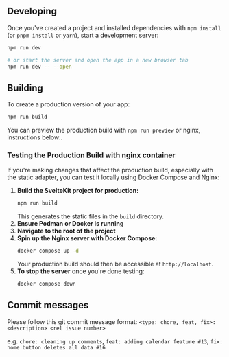 ## Developing

Once you've created a project and installed dependencies with `npm install` (or `pnpm install` or `yarn`), start a development server:

```bash
npm run dev

# or start the server and open the app in a new browser tab
npm run dev -- --open
```

## Building

To create a production version of your app:

```bash
npm run build
```

You can preview the production build with `npm run preview` or nginx, instructions below:.

### Testing the Production Build with nginx container 

If you're making changes that affect the production build, especially with the static adapter, you can test it locally using Docker Compose and Nginx:

1.  **Build the SvelteKit project for production:**
    ```bash
    npm run build
    ```
    This generates the static files in the `build` directory.
2.  **Ensure Podman or Docker is running**
3.  **Navigate to the root of the project**
4.  **Spin up the Nginx server with Docker Compose:**
    ```bash
    docker compose up -d
    ```
    Your production build should then be accessible at `http://localhost`.
5.  **To stop the server** once you're done testing:
    ```bash
    docker compose down
    ```

## Commit messages 
Please follow this git commit message format: `<type: chore, feat, fix>: <description> <rel issue number>`

e.g. `chore: cleaning up comments`, `feat: adding calendar feature #13`, `fix: home button deletes all data #16`